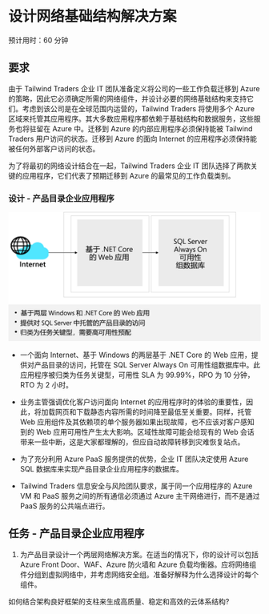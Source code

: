 ﻿---
casestudy:
    title: '设计网络解决方案 - 产品目录企业应用程序'
    module: '网络基础结构解决方案（选项 1）'
---
# 设计网络基础结构解决方案  

预计用时：60 分钟

## 要求

由于 Tailwind Traders 企业 IT 团队准备定义将公司的一些工作负载迁移到 Azure 的策略，因此它必须确定所需的网络组件，并设计必要的网络基础结构来支持它们。考虑到该公司是在全球范围内运营的，Tailwind Traders 将使用多个 Azure 区域来托管其应用程序。其大多数应用程序都依赖于基础结构和数据服务，这些服务也将驻留在 Azure 中。迁移到 Azure 的内部应用程序必须保持能被 Tailwind Traders 用户访问的状态。迁移到 Azure 的面向 Internet 的应用程序必须保持能被任何外部客户访问的状态。 

为了将最初的网络设计结合在一起，Tailwind Traders 企业 IT 团队选择了两款关键的应用程序，它们代表了预期迁移到 Azure 的最常见的工作负载类别。  

### 设计 - 产品目录企业应用程序

![产品目录体系结构](media/catalog.png)

- 一个面向 Internet、基于 Windows 的两层基于 .NET Core 的 Web 应用，提供对产品目录的访问，托管在 SQL Server Always On 可用性组数据库中。此应用程序被归类为任务关键型，可用性 SLA 为 99.99%，RPO 为 10 分钟，RTO 为 2 小时。 

-	业务主管强调优化客户访问面向 Internet 的应用程序时的体验的重要性，因此，将加载网页和下载静态内容所需的时间降至最低至关重要。同样，托管 Web 应用组件及其依赖项的单个服务器如果出现故障，也不应该对客户感知到的 Web 应用可用性产生太大影响。区域性故障可能会给现有的 Web 会话带来一些中断，这是大家都理解的，但应自动故障转移到灾难恢复站点。

- 为了充分利用 Azure PaaS 服务提供的优势，企业 IT 团队决定使用 Azure SQL 数据库来实现产品目录企业应用程序的数据库。 

- Tailwind Traders 信息安全与风险团队要求，属于同一个应用程序的 Azure VM 和 PaaS 服务之间的所有通信必须通过 Azure 主干网络进行，而不是通过 PaaS 服务的公共端点进行。 

## 任务 - 产品目录企业应用程序

1. 为产品目录设计一个两层网络解决方案。在适当的情况下，你的设计可以包括 Azure Front Door、WAF、Azure 防火墙和 Azure 负载均衡器。应将网络组件分组到虚拟网络中，并考虑网络安全组。准备好解释为什么选择设计的每个组件。 

如何结合架构良好框架的支柱来生成高质量、稳定和高效的云体系结构?
